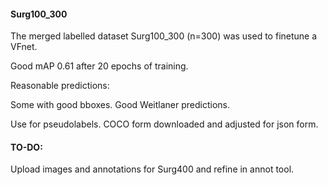 #### Surg100_300

The merged labelled dataset Surg100_300 (n=300) was used to finetune a VFnet.

Good mAP 0.61 after 20 epochs of training.

Reasonable predictions:  

Some with good bboxes.  Good Weitlaner predictions.

Use for pseudolabels.  COCO form downloaded and adjusted for json form.

#### TO-DO:

Upload images and annotations for Surg400 and refine in annot tool.
